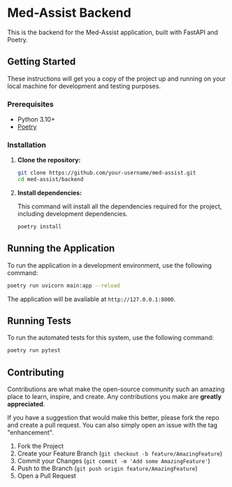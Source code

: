 # Med-Assist Backend

This is the backend for the Med-Assist application, built with FastAPI and Poetry.

## Getting Started

These instructions will get you a copy of the project up and running on your local machine for development and testing purposes.

### Prerequisites

* Python 3.10+
* [Poetry](https://python-poetry.org/docs/#installation)

### Installation

1. **Clone the repository:**

    ```bash
    git clone https://github.com/your-username/med-assist.git
    cd med-assist/backend
    ```

2. **Install dependencies:**

    This command will install all the dependencies required for the project, including development dependencies.

    ```bash
    poetry install
    ```

## Running the Application

To run the application in a development environment, use the following command:

```bash
poetry run uvicorn main:app --reload
```

The application will be available at `http://127.0.0.1:8000`.

## Running Tests

To run the automated tests for this system, use the following command:

```bash
poetry run pytest
```

## Contributing

Contributions are what make the open-source community such an amazing place to learn, inspire, and create. Any contributions you make are **greatly appreciated**.

If you have a suggestion that would make this better, please fork the repo and create a pull request. You can also simply open an issue with the tag "enhancement".

1. Fork the Project
2. Create your Feature Branch (`git checkout -b feature/AmazingFeature`)
3. Commit your Changes (`git commit -m 'Add some AmazingFeature'`)
4. Push to the Branch (`git push origin feature/AmazingFeature`)
5. Open a Pull Request
